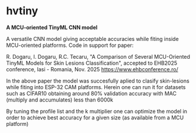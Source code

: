 # hvtiny
**A MCU-oriented TinyML CNN model**

A versatile CNN model giving acceptable accuracies while fiting inside MCU-oriented platforms. 
Code in support for paper:

R. Dogaru, I. Dogaru, R.C. Tecaru, "A Comparison of Several MCU-Oriented TinyML Models for Skin Lesions Classification", accepted to EHB2025 conference, Iasi - Romania, Nov. 2025 https://www.ehbconference.ro/

In the above paper the model was succesfully aplied to clasify skin-lesions while fiting into ESP-32 CAM platforms. Herein one can run it for datasets such as CIFAR10 obtaining around 80% validation accuracy with MAC (multiply and accumulates) less than 6000k 

By tuning the profile list and the k multiplier one can optimize the model in order to achieve best accuracy for a given size (as available from a MCU platform) 
